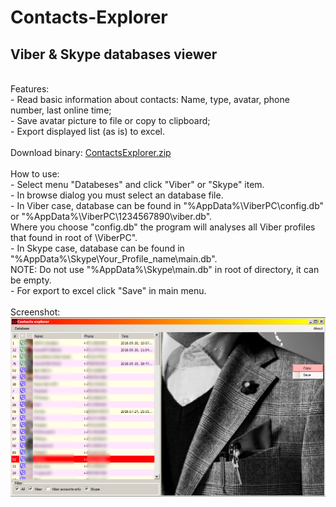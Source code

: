 # Contacts-Explorer
<h2>Viber &amp; Skype databases viewer</h2>
<br />
Features:
<br />
 - Read basic information about contacts: Name, type, avatar, phone number, last online time;
<br />
 - Save avatar picture to file or copy to clipboard;
<br />
 - Export displayed list (as is) to excel.
<br />
<br />
Download binary: <a href="https://github.com/kosilko/Contacts-Explorer/raw/master/download/ContactsExplorer.zip">ContactsExplorer.zip</a>
<br />
<br />
How to use: 
<br />
 - Select menu "Databeses" and click "Viber" or "Skype" item.
<br />
 - In browse dialog you must select an database file. 
<br />
 - In Viber case, database can be found in "%AppData%\ViberPC\config.db" or "%AppData%\ViberPC\1234567890\viber.db". 
  <br />
  Where you choose "config.db" the program will analyses all Viber profiles that found in root of \ViberPC".
<br />
 - In Skype case, database can be found in "%AppData%\Skype\Your_Profile_name\main.db". 
  <br />
  NOTE: Do not use "%AppData%\Skype\main.db" in root of directory, it can be empty.
<br />
 - For export to excel click "Save" in main menu.
  <br />
  <br />
Screenshot: <br />
<img src="https://github.com/kosilko/Contacts-Explorer/raw/master/download/screenshot.png"/>
